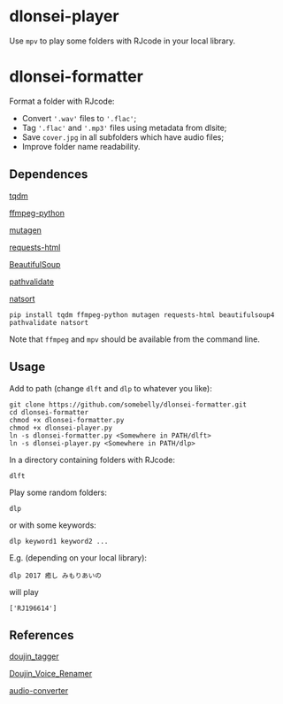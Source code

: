 # dlonsei-player
Use `mpv` to play some folders with RJcode in your local library.


# dlonsei-formatter
Format a folder with RJcode:
- Convert `'.wav'` files to `'.flac'`;
- Tag `'.flac'` and `'.mp3'` files using metadata from dlsite;
- Save `cover.jpg` in all subfolders which have audio files;
- Improve folder name readability.


## Dependences

[tqdm](https://github.com/tqdm/tqdm)

[ffmpeg-python](https://github.com/kkroening/ffmpeg-python)

[mutagen](https://github.com/quodlibet/mutagen)

[requests-html](https://github.com/psf/requests-html)

[BeautifulSoup](https://www.crummy.com/software/BeautifulSoup/)

[pathvalidate](https://github.com/thombashi/pathvalidate)

[natsort](https://github.com/SethMMorton/natsort)

```
pip install tqdm ffmpeg-python mutagen requests-html beautifulsoup4 pathvalidate natsort
```

Note that `ffmpeg` and `mpv` should be available from the command line.


## Usage

Add to path (change `dlft` and `dlp` to whatever you like):
```
git clone https://github.com/somebelly/dlonsei-formatter.git
cd dlonsei-formatter
chmod +x dlonsei-formatter.py
chmod +x dlonsei-player.py
ln -s dlonsei-formatter.py <Somewhere in PATH/dlft>
ln -s dlonsei-player.py <Somewhere in PATH/dlp>
```

In a directory containing folders with RJcode:
```
dlft
```

Play some random folders:
```
dlp
```
or with some keywords:
```
dlp keyword1 keyword2 ...
```
E.g. (depending on your local library):
```
dlp 2017 癒し みもりあいの
```
will play
```
['RJ196614']
```



## References

[doujin_tagger](https://github.com/maybeRainH/doujin_tagger)

[Doujin_Voice_Renamer](https://github.com/Watanuki-Kimihiro/Doujin_Voice_Renamer)

[audio-converter](https://github.com/somebelly/audio-converter)
